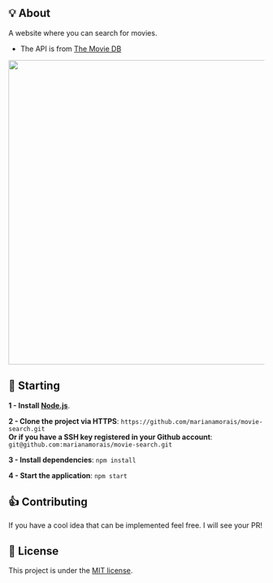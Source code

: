 ## 💡 About 

A website where you can search for movies.
- The API is from [The Movie DB](https://www.themoviedb.org/)

<div align="center">
  <img width="600" src="https://i.imgur.com/DQrlyxe.png"><br>
</div>
  
## 🏁 Starting

**1 - Install [Node.js](https://nodejs.org/en/)**.

**2 - Clone the project via HTTPS**: `https://github.com/marianamorais/movie-search.git`<br />
**Or if you have a SSH key registered in your Github account**: `git@github.com:marianamorais/movie-search.git`

**3 - Install dependencies**: `npm install`

**4 - Start the application**: `npm start`

## 👍 Contributing

If you have a cool idea that can be implemented feel free. I will see your PR!

## 📄 License
This project is under the [MIT license](https://github.com/marianamorais/movie-search/blob/master/LICENSE).
